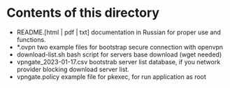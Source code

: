 # Contents of this directory

- README.[html | pdf | txt]     documentation in Russian for proper use and functions.
- *.ovpn                        two example files for bootstrap secure connection with openvpn
- download-list.sh              bash script for servers base download (wget needed)
- vpngate_2023-01-17.csv        bootstrab server list database, if you network provider blocking download server list.
- vpngate.policy                example file for pkexec, for run application as root
